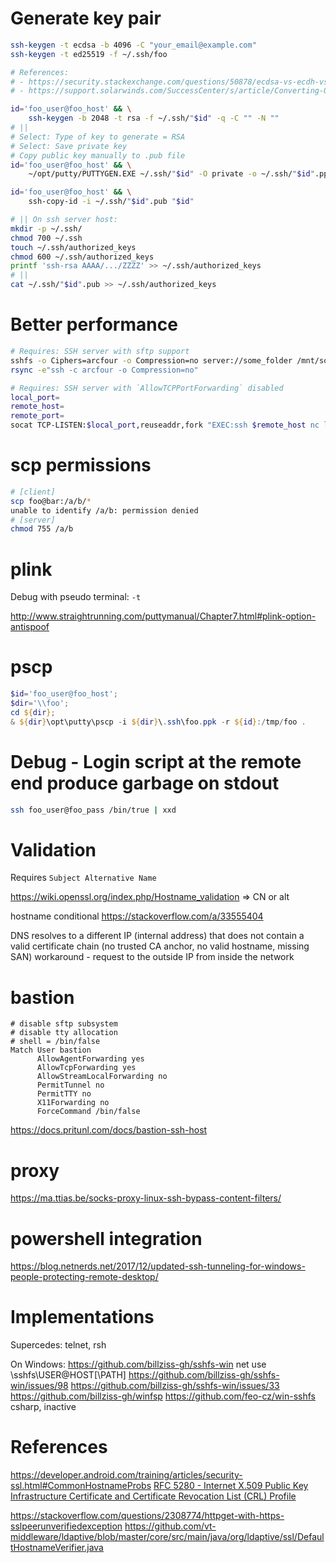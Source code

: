 # Generate key pair

```bash
ssh-keygen -t ecdsa -b 4096 -C "your_email@example.com"
ssh-keygen -t ed25519 -f ~/.ssh/foo

# References:
# - https://security.stackexchange.com/questions/50878/ecdsa-vs-ecdh-vs-ed25519-vs-curve25519
# - https://support.solarwinds.com/SuccessCenter/s/article/Converting-OpenSSH-and-PuTTY-style-keys

id='foo_user@foo_host' && \
    ssh-keygen -b 2048 -t rsa -f ~/.ssh/"$id" -q -C "" -N ""
# ||
# Select: Type of key to generate = RSA
# Select: Save private key
# Copy public key manually to .pub file
id='foo_user@foo_host' && \
    ~/opt/putty/PUTTYGEN.EXE ~/.ssh/"$id" -O private -o ~/.ssh/"$id".ppk

id='foo_user@foo_host' && \
    ssh-copy-id -i ~/.ssh/"$id".pub "$id"

# || On ssh server host:
mkdir -p ~/.ssh/
chmod 700 ~/.ssh
touch ~/.ssh/authorized_keys
chmod 600 ~/.ssh/authorized_keys
printf 'ssh-rsa AAAA/.../ZZZZ' >> ~/.ssh/authorized_keys
# ||
cat ~/.ssh/"$id".pub >> ~/.ssh/authorized_keys
```

# Better performance

```bash
# Requires: SSH server with sftp support
sshfs -o Ciphers=arcfour -o Compression=no server://some_folder /mnt/some_local_folder
rsync -e"ssh -c arcfour -o Compression=no"

# Requires: SSH server with `AllowTCPPortForwarding` disabled
local_port=
remote_host=
remote_port=
socat TCP-LISTEN:$local_port,reuseaddr,fork "EXEC:ssh $remote_host nc localhost $remote_port"
```

# scp permissions

```bash
# [client]
scp foo@bar:/a/b/*
unable to identify /a/b: permission denied
# [server]
chmod 755 /a/b
```

# plink

Debug with pseudo terminal: `-t`

http://www.straightrunning.com/puttymanual/Chapter7.html#plink-option-antispoof

# pscp

```ps1
$id='foo_user@foo_host';
$dir='\\foo';
cd ${dir};
& ${dir}\opt\putty\pscp -i ${dir}\.ssh\foo.ppk -r ${id}:/tmp/foo .
```

# Debug - Login script at the remote end produce garbage on stdout

```bash
ssh foo_user@foo_pass /bin/true | xxd
```

# Validation

Requires `Subject Alternative Name`

https://wiki.openssl.org/index.php/Hostname_validation
=> CN or alt

hostname conditional
https://stackoverflow.com/a/33555404

DNS resolves to a different IP (internal address) that does not contain a valid certificate chain (no trusted CA anchor, no valid hostname, missing SAN)
    workaround - request to the outside IP from inside the network

# bastion

```
# disable sftp subsystem
# disable tty allocation
# shell = /bin/false
Match User bastion
      AllowAgentForwarding yes
      AllowTcpForwarding yes
      AllowStreamLocalForwarding no
      PermitTunnel no
      PermitTTY no
      X11Forwarding no
      ForceCommand /bin/false
```

https://docs.pritunl.com/docs/bastion-ssh-host

# proxy

https://ma.ttias.be/socks-proxy-linux-ssh-bypass-content-filters/

# powershell integration

https://blog.netnerds.net/2017/12/updated-ssh-tunneling-for-windows-people-protecting-remote-desktop/

# Implementations

Supercedes: telnet, rsh

On Windows:
https://github.com/billziss-gh/sshfs-win
    net use \\sshfs\USER@HOST[\PATH]
    https://github.com/billziss-gh/sshfs-win/issues/98
    https://github.com/billziss-gh/sshfs-win/issues/33
    https://github.com/billziss-gh/winfsp
https://github.com/feo-cz/win-sshfs
    csharp, inactive

# References

https://developer.android.com/training/articles/security-ssl.html#CommonHostnameProbs
[RFC 5280 \- Internet X\.509 Public Key Infrastructure Certificate and Certificate Revocation List \(CRL\) Profile](https://tools.ietf.org/html/rfc5280)

https://stackoverflow.com/questions/2308774/httpget-with-https-sslpeerunverifiedexception
https://github.com/vt-middleware/ldaptive/blob/master/core/src/main/java/org/ldaptive/ssl/DefaultHostnameVerifier.java
